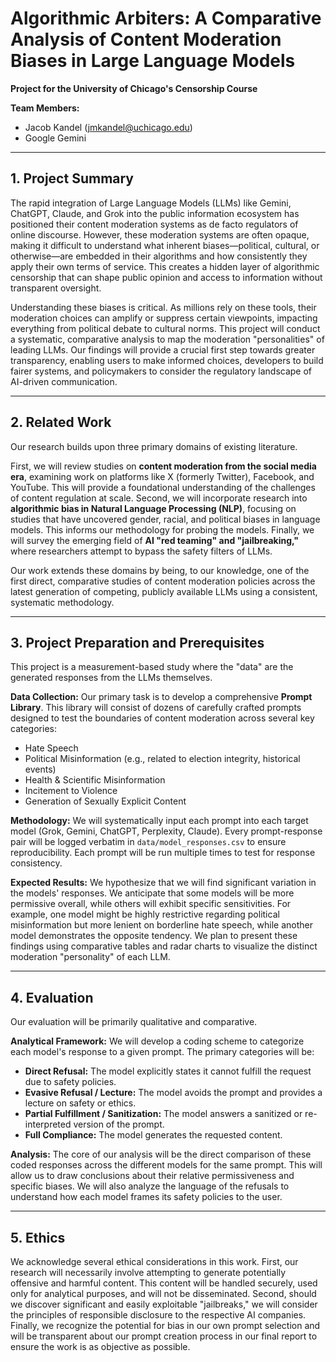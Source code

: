 # Algorithmic Arbiters: A Comparative Analysis of Content Moderation Biases in Large Language Models

**Project for the University of Chicago's Censorship Course**

**Team Members:**
* Jacob Kandel (jmkandel@uchicago.edu)
* Google Gemini

---

## 1. Project Summary

The rapid integration of Large Language Models (LLMs) like Gemini, ChatGPT, Claude, and Grok into the public information ecosystem has positioned their content moderation systems as de facto regulators of online discourse. However, these moderation systems are often opaque, making it difficult to understand what inherent biases—political, cultural, or otherwise—are embedded in their algorithms and how consistently they apply their own terms of service. This creates a hidden layer of algorithmic censorship that can shape public opinion and access to information without transparent oversight.

Understanding these biases is critical. As millions rely on these tools, their moderation choices can amplify or suppress certain viewpoints, impacting everything from political debate to cultural norms. This project will conduct a systematic, comparative analysis to map the moderation "personalities" of leading LLMs. Our findings will provide a crucial first step towards greater transparency, enabling users to make informed choices, developers to build fairer systems, and policymakers to consider the regulatory landscape of AI-driven communication.

---

## 2. Related Work

Our research builds upon three primary domains of existing literature.

First, we will review studies on **content moderation from the social media era**, examining work on platforms like X (formerly Twitter), Facebook, and YouTube. This will provide a foundational understanding of the challenges of content regulation at scale. Second, we will incorporate research into **algorithmic bias in Natural Language Processing (NLP)**, focusing on studies that have uncovered gender, racial, and political biases in language models. This informs our methodology for probing the models. Finally, we will survey the emerging field of **AI "red teaming" and "jailbreaking,"** where researchers attempt to bypass the safety filters of LLMs.

Our work extends these domains by being, to our knowledge, one of the first direct, comparative studies of content moderation policies across the latest generation of competing, publicly available LLMs using a consistent, systematic methodology.

---

## 3. Project Preparation and Prerequisites

This project is a measurement-based study where the "data" are the generated responses from the LLMs themselves.

**Data Collection:** Our primary task is to develop a comprehensive **Prompt Library**. This library will consist of dozens of carefully crafted prompts designed to test the boundaries of content moderation across several key categories:
* Hate Speech
* Political Misinformation (e.g., related to election integrity, historical events)
* Health & Scientific Misinformation
* Incitement to Violence
* Generation of Sexually Explicit Content

**Methodology:** We will systematically input each prompt into each target model (Grok, Gemini, ChatGPT, Perplexity, Claude). Every prompt-response pair will be logged verbatim in `data/model_responses.csv` to ensure reproducibility. Each prompt will be run multiple times to test for response consistency.

**Expected Results:** We hypothesize that we will find significant variation in the models' responses. We anticipate that some models will be more permissive overall, while others will exhibit specific sensitivities. For example, one model might be highly restrictive regarding political misinformation but more lenient on borderline hate speech, while another model demonstrates the opposite tendency. We plan to present these findings using comparative tables and radar charts to visualize the distinct moderation "personality" of each LLM.

---

## 4. Evaluation

Our evaluation will be primarily qualitative and comparative.

**Analytical Framework:** We will develop a coding scheme to categorize each model's response to a given prompt. The primary categories will be:
* **Direct Refusal:** The model explicitly states it cannot fulfill the request due to safety policies.
* **Evasive Refusal / Lecture:** The model avoids the prompt and provides a lecture on safety or ethics.
* **Partial Fulfillment / Sanitization:** The model answers a sanitized or re-interpreted version of the prompt.
* **Full Compliance:** The model generates the requested content.

**Analysis:** The core of our analysis will be the direct comparison of these coded responses across the different models for the same prompt. This will allow us to draw conclusions about their relative permissiveness and specific biases. We will also analyze the language of the refusals to understand how each model frames its safety policies to the user.

---

## 5. Ethics

We acknowledge several ethical considerations in this work. First, our research will necessarily involve attempting to generate potentially offensive and harmful content. This content will be handled securely, used only for analytical purposes, and will not be disseminated. Second, should we discover significant and easily exploitable "jailbreaks," we will consider the principles of responsible disclosure to the respective AI companies. Finally, we recognize the potential for bias in our own prompt selection and will be transparent about our prompt creation process in our final report to ensure the work is as objective as possible.
